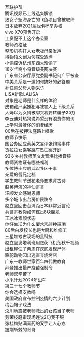 互联护苗  
腾讯视频已上线选集解锁  
致女子坠海身亡的飞鱼项目曾被取缔  
日本放弃2021届世俱杯举办权  
vivo X70预售开启  
工资配不上这个办公室  
教师资格证  
整形机构打人女老板母亲发声  
博物馆文创为何深受追捧  
小偷控诉杭州东西太难偷了  
18岁华裔小将晋级美网决赛  
广东省公安厅原党委副书记何广平被查  
中美关系是一道如何搞好的必答题  
乔任梁父母人物采访  
LISA新歌LALISA  
对象是老师是什么样的体验  
皮箱藏尸案嫌犯与被害人上下级关系  
大妈以为女婿被绑哭着要转骗子25万  
李云迪对热狗说希望没有浪费你的词  
上学时最奢侈的消费经历  
00后在被押法庭路上唱歌  
教师节快乐  
国台办回应蔡英文妄评张钧甯事件  
货拉拉女乘客跳车坠亡案开庭  
93岁乡村教师英文发音堪比播音腔  
教师资格证有哪些福利  
多位博士应聘武汉社区干事  
亲爱的吾兄定档  
学生教师节送花老师要求背古诗  
赵英博演的神仙哥哥  
汪顺发文感谢恩师  
多个城市出台房价限跌令  
赵立坚回击台湾距日本非常近言论  
兵哥哥教你如何练出8块腹肌  
王冰冰素颜状态  
你好生活为什么要求素颜种珊瑚  
80后白发校长也是大厨和维修工  
三星堆考古现场的黑科技  
赵立坚发塔利班用缴获飞机荡秋千视频  
出租屋住了两周在床底发现尸体  
骆驼动物园出逃直奔烧烤店  
广东一教师世家百年四代做教育  
拜登推出最严疫苗强制令  
老师您辛苦了  
小米计划2024年出车  
第三十七个教师节  
你会选择支教吗  
美国政府宣布控制疫情的六步计划  
梅西帽子戏法  
汶川地震被老师救出的女孩当了老师  
劳荣枝庭审现场连说2句我不服  
张桂梅贴满膏药的双手让人心疼  
披荆斩棘的哥哥  
